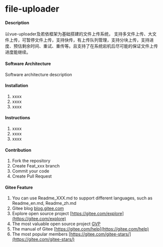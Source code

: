 # file-uploader

#### Description
以vue-uploader及若依框架为基础搭建的文件上传系统， 支持多文件上传、大文件上传，可暂停文件上传，支持快传，有上传队列管理，支持分块上传，支持进度、预估剩余时间、重试、重传等。且支持了在系统宕机后尽可能的保证文件上传进度能继续。

#### Software Architecture
Software architecture description

#### Installation

1.  xxxx
2.  xxxx
3.  xxxx

#### Instructions

1.  xxxx
2.  xxxx
3.  xxxx

#### Contribution

1.  Fork the repository
2.  Create Feat_xxx branch
3.  Commit your code
4.  Create Pull Request


#### Gitee Feature

1.  You can use Readme\_XXX.md to support different languages, such as Readme\_en.md, Readme\_zh.md
2.  Gitee blog [blog.gitee.com](https://blog.gitee.com)
3.  Explore open source project [https://gitee.com/explore](https://gitee.com/explore)
4.  The most valuable open source project [GVP](https://gitee.com/gvp)
5.  The manual of Gitee [https://gitee.com/help](https://gitee.com/help)
6.  The most popular members  [https://gitee.com/gitee-stars/](https://gitee.com/gitee-stars/)
